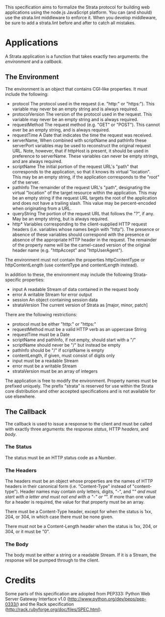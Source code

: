 This specification aims to formalize the Strata protocol for building web
applications using the node.js JavaScript platform. You can (and should) use
the strata.lint middleware to enforce it. When you develop middleware, be sure
to add a strata.lint before and after to catch all mistakes.

# Applications

A Strata application is a function that takes exactly two arguments: the
*environment* and a *callback*.

## The Environment

The environment is an object that contains CGI-like properties. It must include
the following:

  - protocol          The protocol used in the request (i.e. "http:" or
                      "https:"). This variable may never be an empty string and
                      is always required.
  - protocolVersion   The version of the protocol used in the request. This
                      variable may never be an empty string and is always
                      required.
  - requestMethod     The request method (e.g. "GET" or "POST"). This cannot
                      ever be an empty string, and is always required.
  - requestTime       A Date that indicates the time the request was received.
  - serverName,       When combined with scriptName and pathInfo these
    serverPort        variables may be used to reconstruct the original
                      request URL. Note, however, that if httpHost is present,
                      it should be used in preference to serverName. These
                      variables can never be empty strings, and are always
                      required.
  - scriptName        The initial portion of the request URL's "path" that
                      corresponds to the application, so that it knows its
                      virtual "location". This may be an empty string, if the
                      application corresponds to the "root" of the server.
  - pathInfo          The remainder of the request URL's "path", designating
                      the virtual "location" of the target resource within the
                      application. This may be an empty string if the request
                      URL targets the root of the application and does not
                      have a trailing slash. This value may be percent-encoded
                      when originating from a URL.
  - queryString       The portion of the request URL that follows the "?", if
                      any. May be an empty string, but is always required.
  - http*             Variables corresponding to the client-supplied HTTP
                      request headers (i.e. variables whose names begin with
                      "http"). The presence or absence of these variables should
                      correspond with the presence or absence of the
                      appropriate HTTP header in the request. The remainder of
                      the property name will be the camel-cased version of the
                      original header name (e.g. "httpAccept" and
                      "httpUserAgent").

The environment must not contain the properties httpContentType or
httpContentLength (use contentType and contentLength instead).

In addition to these, the environment may include the following Strata-specific
properties:

  - input           A readable Stream of data contained in the request body
  - error           A writable Stream for error output
  - session         An object containing session data
  - strataVersion   The current version of Strata as [major, minor, patch]

There are the following restrictions:

  - protocol must be either "http:" or "https:"
  - requestMethod must be a valid HTTP verb as an uppercase String
  - requestTime must be a Date
  - scriptName and pathInfo, if not empty, should start with a "/"
  - scriptName should never be "/" but instead be empty
  - pathInfo should be "/" if scriptName is empty
  - contentLength, if given, must consist of digits only
  - input must be a readable Stream
  - error must be a writable Stream
  - strataVersion must be an array of integers

The application is free to modify the environment. Property names must be
prefixed uniquely. The prefix "strata" is reserved for use within the Strata
core distribution and other accepted specifications and is not available for
use elsewhere.

## The Callback

The callback is used to issue a response to the client and must be called with
exactly three arguments: the response *status*, HTTP *headers*, and *body*.

### The Status

The status must be an HTTP status code as a Number.

### The Headers

The headers must be an object whose properties are the names of HTTP headers in
their canonical form (i.e. "Content-Type" instead of "content-type"). Header
names may contain only letters, digits, "-", and "_" and must start with a
letter and must not end with a "-" or "_". If more than one value for a header
is required, the value for that property must be an array.

There must be a Content-Type header, except for when the status is 1xx, 204, or
304, in which case there must be none given.

There must not be a Content-Length header when the status is 1xx, 204, or 304,
or it must be "0".

### The Body

The body must be either a string or a readable Stream. If it is a Stream, the
response will be pumped through to the client.

# Credits

Some parts of this specification are adopted from PEP333: Python Web Server
Gateway Interface v1.0 (http://www.python.org/dev/peps/pep-0333/) and the Rack
specification (http://rack.rubyforge.org/doc/files/SPEC.html).
